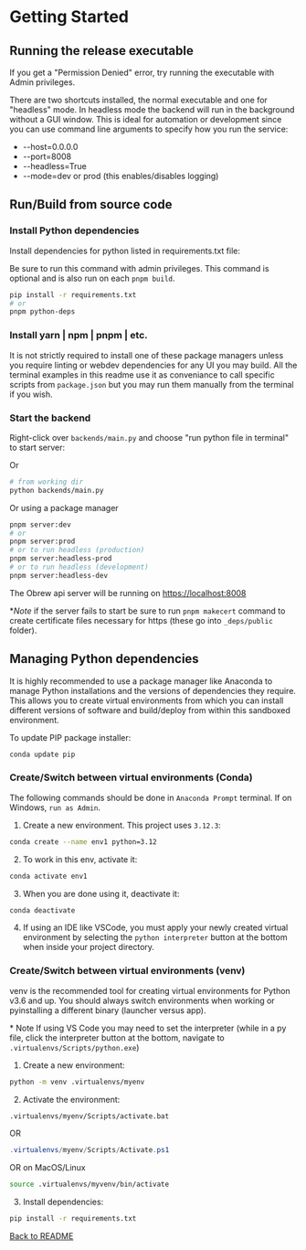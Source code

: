 # Getting Started

## Running the release executable

If you get a "Permission Denied" error, try running the executable with Admin privileges.

There are two shortcuts installed, the normal executable and one for "headless" mode. In headless mode the backend will run in the background without a GUI window. This is ideal for automation or development since you can use command line arguments to specify how you run the service:

- --host=0.0.0.0
- --port=8008
- --headless=True
- --mode=dev or prod (this enables/disables logging)

## Run/Build from source code

### Install Python dependencies

Install dependencies for python listed in requirements.txt file:

Be sure to run this command with admin privileges. This command is optional and is also run on each `pnpm build`.

```bash
pip install -r requirements.txt
# or
pnpm python-deps
```

### Install yarn | npm | pnpm | etc.

It is not strictly required to install one of these package managers unless you require linting or webdev dependencies for any UI you may build. All the terminal examples in this readme use it as conveniance to call specific scripts from `package.json` but you may run them manually from the terminal if you wish.

### Start the backend

Right-click over `backends/main.py` and choose "run python file in terminal" to start server:

Or

```bash
# from working dir
python backends/main.py
```

Or using a package manager

```bash
pnpm server:dev
# or
pnpm server:prod
# or to run headless (production)
pnpm server:headless-prod
# or to run headless (development)
pnpm server:headless-dev
```

The Obrew api server will be running on [https://localhost:8008](https://localhost:8008)

\*_Note_ if the server fails to start be sure to run `pnpm makecert` command to create certificate files necessary for https (these go into `_deps/public` folder).

## Managing Python dependencies

It is highly recommended to use a package manager like Anaconda to manage Python installations and the versions of dependencies they require. This allows you to create virtual environments from which you can install different versions of software and build/deploy from within this sandboxed environment.

To update PIP package installer:

```bash
conda update pip
```

### Create/Switch between virtual environments (Conda)

The following commands should be done in `Anaconda Prompt` terminal. If on Windows, `run as Admin`.

1. Create a new environment. This project uses `3.12.3`:

```bash
conda create --name env1 python=3.12
```

2. To work in this env, activate it:

```bash
conda activate env1
```

3. When you are done using it, deactivate it:

```bash
conda deactivate
```

4. If using an IDE like VSCode, you must apply your newly created virtual environment by selecting the `python interpreter` button at the bottom when inside your project directory.

### Create/Switch between virtual environments (venv)

venv is the recommended tool for creating virtual environments for Python v3.6 and up. You should always switch environments when working or pyinstalling a different binary (launcher versus app).

\* Note If using VS Code you may need to set the interpreter (while in a py file, click the interpreter button at the bottom, navigate to `.virtualenvs/Scripts/python.exe`)

1. Create a new environment:

```bash
python -m venv .virtualenvs/myenv
```

2. Activate the environment:

```cmd
.virtualenvs/myenv/Scripts/activate.bat
```

OR

```powershell
.virtualenvs/myenv/Scripts/Activate.ps1
```

OR on MacOS/Linux

```bash
source .virtualenvs/myvenv/bin/activate
```

3. Install dependencies:

```bash
pip install -r requirements.txt
```

[Back to README](../README.md)
